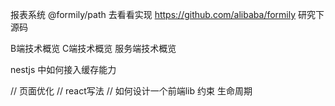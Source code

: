 <!--
 * @Author: sunhao12 sunhao12@kuaishou.com
 * @Date: 2024-08-07 10:44:50
 * @LastEditors: sunhao12 sunhao12@kuaishou.com
 * @LastEditTime: 2024-08-13 19:04:22
 * @FilePath: /blogNew/draft/toDo.md
 * @Description: 这是默认设置,请设置`customMade`, 打开koroFileHeader查看配置 进行设置: https://github.com/OBKoro1/koro1FileHeader/wiki/%E9%85%8D%E7%BD%AE
-->

报表系统
@formily/path 去看看实现
https://github.com/alibaba/formily 研究下源码


B端技术概览
C端技术概览
服务端技术概览


nestjs 中如何接入缓存能力


// 页面优化
// react写法 
// 如何设计一个前端lib  约束 生命周期

























